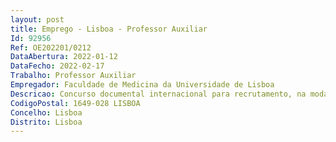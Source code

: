 ```yaml
--- 
layout: post
title: Emprego - Lisboa - Professor Auxiliar
Id: 92956
Ref: OE202201/0212
DataAbertura: 2022-01-12
DataFecho: 2022-02-17
Trabalho: Professor Auxiliar
Empregador: Faculdade de Medicina da Universidade de Lisboa
Descricao: Concurso documental internacional para recrutamento, na modalidade de contrato detrabalho em funções públicas, de um professor auxiliar na área disciplinar de Psiquiatriae Saúde Mental.
CodigoPostal: 1649-028 LISBOA
Concelho: Lisboa
Distrito: Lisboa
--- 
```

